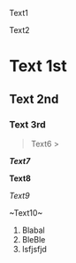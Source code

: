 Text1

Text2
# Text 1st

## Text 2nd ##

### Text 3rd

> Text6 >

***Text7***

**Text8**

*Text9*

~Text10~

1. Blabal
2. BleBle
28. lsfjsfjd
